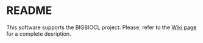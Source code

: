 # README #

This software supports the BIGBIOCL project. Please, refer to the [Wiki page](https://github.com/fcproj/BIGBIOCL/wiki/BIGBIOCL) for a complete desription.
